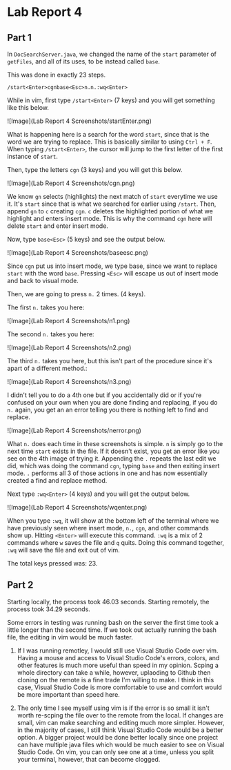 # Lab Report 4
## Part 1

In `DocSearchServer.java`, we changed the name of the `start` parameter of `getFiles`, and all of its uses, to be instead called `base`.

This was done in exactly 23 steps.

`/start<Enter>cgnbase<Esc>n.n.:wq<Enter>`

While in vim, first type `/start<Enter>` (7 keys) and you will get something like this below.

![Image](Lab Report 4 Screenshots/startEnter.png)

What is happening here is a search for the word `start`, since that is the word we are trying to replace. This is basically similar to using `Ctrl + F`. When typing `/start<Enter>`, the cursor will jump to the first letter of the first instance of `start`.

Then, type the letters `cgn` (3 keys) and you will get this below.

![Image](Lab Report 4 Screenshots/cgn.png)

We know `gn` selects (highlights) the next match of `start` everytime we use it. It's `start` since that is what we searched for earlier using `/start`. Then, append `gn` to `c` creating `cgn`. `c` deletes the highlighted portion of what we highlight and enters insert mode. This is why the command `cgn` here will delete `start` and enter insert mode.

Now, type `base<Esc>` (5 keys) and see the output below.

![Image](Lab Report 4 Screenshots/baseesc.png)

Since `cgn` put us into insert mode, we type base, since we want to replace `start` with the word `base`. Pressing `<Esc>` will escape us out of insert mode and back to visual mode.

Then, we are going to press `n.` 2 times. (4 keys). 

The first `n.` takes you here:

![Image](Lab Report 4 Screenshots/n1.png)

The second `n.` takes you here:

![Image](Lab Report 4 Screenshots/n2.png)

The third `n.` takes you here, but this isn't part of the procedure since it's apart of a different method.:

![Image](Lab Report 4 Screenshots/n3.png)

I didn't tell you to do a 4th one but if you accidentally did or if you're confused on your own when you are done finding and replacing, if you do `n.` again, you get an an error telling you there is nothing left to find and replace.

![Image](Lab Report 4 Screenshots/nerror.png)

What `n.` does each time in these screenshots is simple. `n` is simply go to the next time `start` exists in the file. If it doesn't exist, you get an error like you see on the 4th image of trying it. Appending the `.` repeats the last edit we did, which was doing the command `cgn`, typing `base` and then exiting insert mode. `.` performs all 3 of those actions in one and has now essentially created a find and replace method.

Next type `:wq<Enter>` (4 keys) and you will get the output below.

![Image](Lab Report 4 Screenshots/wqenter.png)

When you type `:wq`, it will show at the bottom left of the terminal where we have previously seen where insert mode, `n.`, `cgn`, and other commands show up. Hitting `<Enter>` will execute this command. `:wq` is a mix of 2 commands where `w` saves the file and `q` quits. Doing this command together, `:wq` will save the file and exit out of vim.

The total keys pressed was: 23.

## Part 2

Starting locally, the process took 46.03 seconds.
Starting remotely, the process took 34.29 seconds.

Some errors in testing was running bash on the server the first time took a little longer than the second time. If we took out actually running the bash file, the editing in vim would be much faster.

1. If I was running remotley, I would still use Visual Studio Code over vim. Having a mouse and access to Visual Studio Code's errors, colors, and other features is much more useful than speed in my opinion. Scping a whole directory can take a while, however, uplaoding to Github then cloning on the remote is a fine trade I'm willing to make. I think in this case, Visual Studio Code is more comfortable to use and comfort would be more important than speed here. 

2. The only time I see myself using vim is if the error is so small it isn't worth re-scping the file over to the remote from the local. If changes are small, vim can make searching and editing much more simpler. However, in the majority of cases, I still think Visual Studio Code would be a better option. A bigger project would be done better locally since one project can have multiple java files which would be much easier to see on Visual Studio Code. On vim, you can only see one at a time, unless you split your terminal, however, that can become clogged. 
